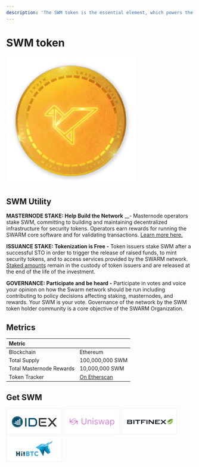 ```yaml
---
description: 'The SWM token is the essential element, which powers the SWARM ecosystem'
---
```


# SWM token

![](../.gitbook/assets/swmcoin%20%281%29.png)

## SWM Utility

**MASTERNODE STAKE: Help Build the Network** \_\_- Masternode operators stake SWM, committing to building and maintaining decentralized infrastructure for security tokens. Operators earn rewards for running the SWARM core software and for validating transactions. [Learn more here.](https://www.swarmmasternodes.com/)

**ISSUANCE STAKE: Tokenization is Free -** Token issuers stake SWM after a successful STO in order to trigger the release of raised funds, to mint security tokens, and to access services provided by the SWARM network. [Staked amounts](https://www.swarm.fund/launch-a-token/#3) remain in the custody of token issuers and are released at the end of the life of the investment.

**GOVERNANCE: Participate and be heard -** Participate in votes and voice your opinion on how the Swarm network should be run including contributing to policy decisions affecting staking, masternodes, and rewards. Your SWM is your vote. Governance of the network by the SWM token holder community is a core objective of the SWARM Organization.

## Metrics

| Metric |  |
| :--- | :--- |
| Blockchain | Ethereum |
| Total Supply | 100,000,000 SWM |
| Total Masternode Rewards | 10,000,000 SWM |
| Token Tracker | [On Etherscan](https://etherscan.io/address/0x3505f494c3f0fed0b594e01fa41dd3967645ca39) |

## Get SWM

[![](../.gitbook/assets/idex02.png)](https://idex.market/eth/swm) [![](../.gitbook/assets/uniswap.png)](https://swm.by/uniswap) [![](../.gitbook/assets/bitfinex.png)](https://www.bitfinex.com/SAN/swarm-fund) [![](../.gitbook/assets/hitbtc.png)](https://hitbtc.com/exchange/SWM-to-BTC)
